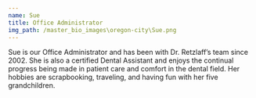 ```yaml
---
name: Sue
title: Office Administrator
img_path: /master_bio_images\oregon-city\Sue.png
---
```

Sue is our Office Administrator and has been with Dr. Retzlaff’s team since 2002. She is also a certified Dental Assistant and enjoys the continual progress being made in patient care and comfort in the dental field. Her hobbies are scrapbooking, traveling, and having fun with her five grandchildren.
